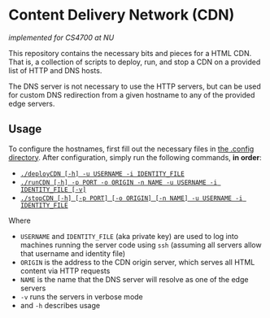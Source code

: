 # Content Delivery Network (CDN)
*implemented for CS4700 at NU*


This repository contains the necessary bits and pieces for a HTML CDN. That is, a collection of scripts to deploy, run, and stop a CDN on a provided list of HTTP and DNS hosts.


The DNS server is not necessary to use the HTTP servers, but can be used for custom DNS redirection from a given hostname to any of the provided edge servers.


## Usage
To configure the hostnames, first fill out the necessary files in [the .config directory](./.config/). After configuration, simply run the following commands, **in order**:

- [`./deployCDN [-h] -u USERNAME -i IDENTITY_FILE`](./deployCDN)
- [`./runCDN [-h] -p PORT -o ORIGIN -n NAME -u USERNAME -i IDENTITY_FILE [-v]`](./runCDN)
- [`./stopCDN [-h] [-p PORT] [-o ORIGIN] [-n NAME] -u USERNAME -i IDENTITY_FILE`](./stopCDN)


Where
- `USERNAME` and `IDENTITY_FILE` (aka private key) are used to log into machines running the server code using `ssh` (assuming all servers allow that username and identity file)
- `ORIGIN` is the address to the CDN origin server, which serves all HTML content via HTTP requests
- `NAME` is the name that the DNS server will resolve as one of the edge servers 
- `-v` runs the servers in verbose mode 
- and `-h` describes usage

